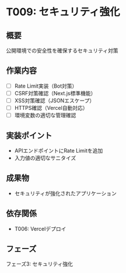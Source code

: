 # T009: セキュリティ強化

## 概要
公開環境での安全性を確保するセキュリティ対策

## 作業内容
- [ ] Rate Limit実装（Bot対策）
- [ ] CSRF対策確認（Next.js標準機能）
- [ ] XSS対策確認（JSONエスケープ）
- [ ] HTTPS確認（Vercel自動対応）
- [ ] 環境変数の適切な管理確認

## 実装ポイント
- APIエンドポイントにRate Limitを追加
- 入力値の適切なサニタイズ

## 成果物
- セキュリティが強化されたアプリケーション

## 依存関係
- T006: Vercelデプロイ

## フェーズ
フェーズ3: セキュリティ強化